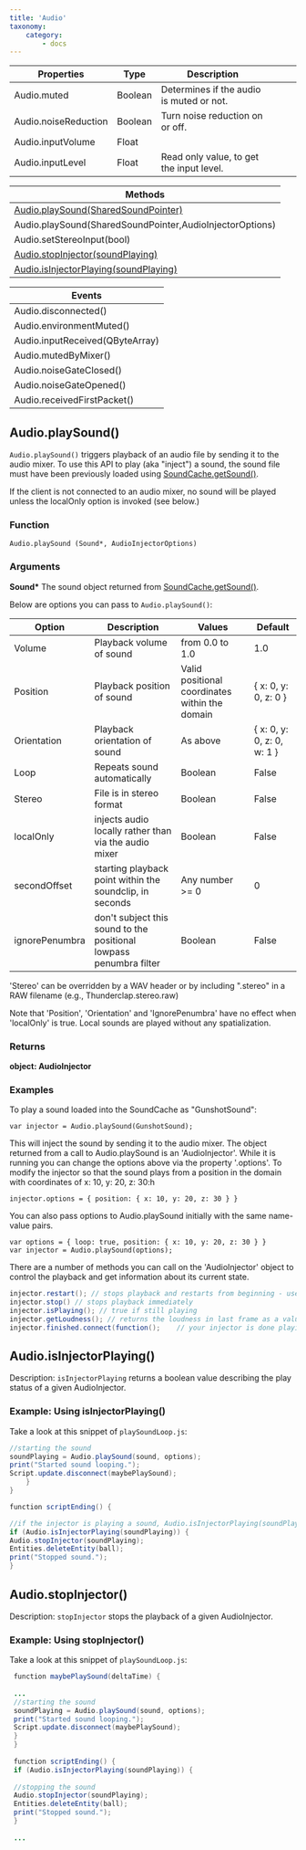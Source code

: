 ```yaml
---
title: 'Audio'
taxonomy:
    category:
        - docs
---
```

| Properties           | Type    | Description                               |   |   |   |
|----------------------|---------|-------------------------------------------|---|---|---|
| Audio.muted          | Boolean | Determines if the audio is muted or not.  |   |   |   |
| Audio.noiseReduction | Boolean | Turn noise reduction on or off.           |   |   |   |
| Audio.inputVolume    | Float   |                                           |   |   |   |
| Audio.inputLevel     | Float   | Read only value, to get the input level.  |   |   |   |

| Methods                                  |
| ---------------------------------------- |
| [Audio.playSound(SharedSoundPointer)](#method-1) |
| Audio.playSound(SharedSoundPointer,AudioInjectorOptions) |
| Audio.setStereoInput(bool)               |
| [Audio.stopInjector(soundPlaying)](#method-3) |
| [Audio.isInjectorPlaying(soundPlaying)](#method-2) |


| Events                          |
| ------------------------------- |
| Audio.disconnected()            |
| Audio.environmentMuted()        |
| Audio.inputReceived(QByteArray) |
| Audio.mutedByMixer()            |
| Audio.noiseGateClosed()         |
| Audio.noiseGateOpened()         |
| Audio.receivedFirstPacket()     |



## Audio.playSound() <a id="method-1"></a>

`Audio.playSound()` triggers playback of an audio file by sending it to the audio mixer. To use this API to play (aka "inject") a sound, the sound file must have been previously loaded using [SoundCache.getSound()](https://wiki.highfidelity.com/wiki/SoundCache.getSound\(\)).

If the client is not connected to an audio mixer, no sound will be played unless the localOnly option is invoked (see below.)

### Function

`Audio.playSound (Sound*, AudioInjectorOptions)`

### Arguments

**Sound\*** The sound object returned from [SoundCache.getSound()](https://wiki.highfidelity.com/wiki/SoundCache.getSound\(\)).

Below are options you can pass to `Audio.playSound()`:

| Option         | Description                              | Values                                   | Default                    |
| -------------- | ---------------------------------------- | ---------------------------------------- | -------------------------- |
| Volume         | Playback volume of sound                 | from 0.0 to 1.0                          | 1.0                        |
| Position       | Playback position of sound               | Valid positional coordinates within the domain | { x: 0, y: 0, z: 0 }       |
| Orientation    | Playback orientation of sound            | As above                                 | { x: 0, y: 0, z: 0, w: 1 } |
| Loop           | Repeats sound automatically              | Boolean                                  | False                      |
| Stereo         | File is in stereo format                 | Boolean                                  | False                      |
| localOnly      | injects audio locally rather than via the audio mixer | Boolean                                  | False                      |
| secondOffset   | starting playback point within the soundclip, in seconds | Any number >= 0                          | 0                          |
| ignorePenumbra | don't subject this sound to the positional lowpass penumbra filter | Boolean                                  | False                      |

'Stereo' can be overridden by a WAV header or by including ".stereo" in a RAW filename (e.g., Thunderclap.stereo.raw)

Note that 'Position', 'Orientation' and 'IgnorePenumbra' have no effect when 'localOnly' is true. Local sounds are played without any spatialization.

### Returns

**object: AudioInjector**

### Examples

To play a sound loaded into the SoundCache as "GunshotSound":

```
var injector = Audio.playSound(GunshotSound);

```

This will inject the sound by sending it to the audio mixer. The object returned from a call to Audio.playSound is an 'AudioInjector'. While it is running you can change the options above via the property '.options'. To modify the injector so that the sound plays from a position in the domain with coordinates of x: 10, y: 20, z: 30:h

```
injector.options = { position: { x: 10, y: 20, z: 30 } }

```

You can also pass options to Audio.playSound initially with the same name-value pairs.

```
var options = { loop: true, position: { x: 10, y: 20, z: 30 } }
var injector = Audio.playSound(options);

```

There are a number of methods you can call on the 'AudioInjector' object to control the playback and get information about its current state.

```java
injector.restart(); // stops playback and restarts from beginning - useful for repeated sounds 
injector.stop() // stops playback immediately
injector.isPlaying(); // true if still playing
injector.getLoudness(); // returns the loudness in last frame as a value between 0 and 1.0
injector.finished.connect(function();    // your injector is done playing
```

##  Audio.isInjectorPlaying() <a id="method-2"></a>

Description: `isInjectorPlaying` returns a boolean value describing the play status of a given AudioInjector.

### Example: Using isInjectorPlaying()

Take a look at this snippet of `playSoundLoop.js`:

```java
//starting the sound
soundPlaying = Audio.playSound(sound, options);
print("Started sound looping.");
Script.update.disconnect(maybePlaySound);
	}
}

function scriptEnding() {

//if the injector is playing a sound, Audio.isInjectorPlaying(soundPlaying) returns `true`
if (Audio.isInjectorPlaying(soundPlaying)) {
Audio.stopInjector(soundPlaying);
Entities.deleteEntity(ball);
print("Stopped sound.");
}

```

## Audio.stopInjector() <a id="method-3"></a>

Description: `stopInjector` stops the playback of a given AudioInjector.

### Example: Using stopInjector()

Take a look at this snippet of `playSoundLoop.js`:

```java
 function maybePlaySound(deltaTime) {
 
 ...
 //starting the sound
 soundPlaying = Audio.playSound(sound, options);
 print("Started sound looping.");
 Script.update.disconnect(maybePlaySound);
 }
 }
 
 function scriptEnding() {
 if (Audio.isInjectorPlaying(soundPlaying)) {
 
 //stopping the sound
 Audio.stopInjector(soundPlaying);
 Entities.deleteEntity(ball);
 print("Stopped sound.");
 }
 
 ...
```
